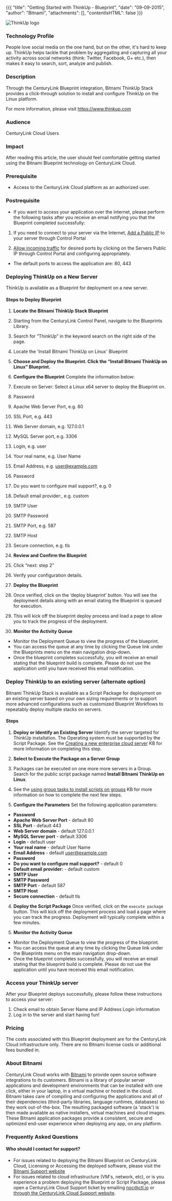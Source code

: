 {{{
  "title": "Getting Started with ThinkUp - Blueprint",
  "date": "09-09-2015",
  "author": "Bitnami",
  "attachments": [],
  "contentIsHTML": false
}}}

![ThinkUp logo](https://bitnami.com/assets/stacks/thinkup/img/thinkup-stack-220x234.png)

### Technology Profile

People love social media on the one hand, but on the other, it's hard to keep up. ThinkUp helps tackle that problem by aggregating and capturing all your activity across social networks (think: Twitter, Facebook, G+ etc.), then makes it easy to search, sort, analyze and publish.

### Description

Through the CenturyLink Blueprint integration, Bitnami ThinkUp Stack provides a click-through solution to install and configure ThinkUp on the Linux platform.

For more information, please visit https://www.thinkup.com


### Audience
CenturyLink Cloud Users

### Impact
After reading this article, the user should feel comfortable getting started using the Bitnami Blueprint technology on CenturyLink Cloud.


### Prerequisite
- Access to the CenturyLink Cloud platform as an authorized user.

### Postrequisite

- If you want to access your application over the internet, please perform the following tasks after you receive an email notifying you that the Blueprint completed successfully:

1. If you need to connect to your server via the Internet, [Add a Public IP](../Network/how-to-add-public-ip-to-virtual-machine.md) to your server through Control Portal

2. [Allow incoming traffic](../Network/how-to-add-public-ip-to-virtual-machine.md) for desired ports by clicking on the Servers Public IP through Control Portal and configuring appropriately.
  * The default ports to access the application are: 80, 443

### Deploying ThinkUp on a New Server
ThinkUp is available as a Blueprint for deployment on a new server.

#### Steps to Deploy Blueprint
1. **Locate the Bitnami ThinkUp Stack Blueprint**
  1. Starting from the CenturyLink Control Panel, navigate to the Blueprints Library.
  2. Search for “ThinkUp” in the keyword search on the right side of the page.
  3. Locate the 'Install Bitnami ThinkUp on Linux' Blueprint

2. **Choose and Deploy the Blueprint. Click the “Install Bitnami ThinkUp on Linux” Blueprint.**

3. **Configure the Blueprint** 
Complete the information below:

  1. Execute on Server: Select a Linux x64 server to deploy the Blueprint on.
  2. Password
  3. Apache Web Server Port, e.g. 80
  4. SSL Port, e.g. 443
  5. Web Server domain, e.g. 127.0.0.1
  6. MySQL Server port, e.g. 3306
  7. Login, e.g. user
  8. Your real name, e.g. User Name
  9. Email Address, e.g. user@example.com
  10. Password
  11. Do you want to configure mail support?, e.g. 0
  12. Default email provider:, e.g. custom
  13. SMTP User
  14. SMTP Password
  15. SMTP Port, e.g. 587
  16. SMTP Host
  17. Secure connection, e.g. tls


4. **Review and Confirm the Blueprint**
  1. Click “next: step 2”
  2. Verify your configuration details.

5. **Deploy the Blueprint**
  1. Once verified, click on the ‘deploy blueprint’ button. You will see the deployment details along with an email stating the Blueprint is queued for execution.
  2. This will kick off the blueprint deploy process and load a page to allow you to track the progress of the deployment.

6. **Monitor the Activity Queue**
  * Monitor the Deployment Queue to view the progress of the blueprint.
  * You can access the queue at any time by clicking the Queue link under the Blueprints menu on the main navigation drop-down.
  * Once the blueprint completes successfully, you will receive an email stating that the blueprint build is complete. Please do not use the application until you have received this email notification.


### Deploy ThinkUp to an existing server (alternate option)

Bitnami ThinkUp Stack is available as a Script Package for deployment on an existing server based on your own sizing requirements or to support more advanced configurations such as customized Blueprint Workflows to repeatably deploy multiple stacks on servers.

#### Steps

1. **Deploy or Identify an Existing Server**
Identify the server targeted for ThinkUp installation.  The Operating system must be supported by the Script Package.  See the [Creating a new enterprise cloud server](../Servers/creating-a-new-enterprise-cloud-server.md) KB for more information on completing this step.

2. **Select to Execute the Package on a Server Group**
  1. Packages can be executed on one more more servers in a Group.  Search for the public script package named **Install Bitnami ThinkUp on Linux**.
  2. See the [using group tasks to install scripts on groups](../Servers/using-group-tasks-to-install-software-and-run-scripts-on-groups.md) KB for more information on how to complete the next few steps.

3. **Configure the Parameters**
Set the following application parameters:

* **Password**
* **Apache Web Server Port** - default 80
* **SSL Port** - default 443
* **Web Server domain** - default 127.0.0.1
* **MySQL Server port** - default 3306
* **Login** - default user
* **Your real name** - default User Name
* **Email Address** - default user@example.com
* **Password**
* **Do you want to configure mail support?** - default 0
* **Default email provider:** - default custom
* **SMTP User**
* **SMTP Password**
* **SMTP Port** - default 587
* **SMTP Host**
* **Secure connection** - default tls

4. **Deploy the Script Package**
Once verified, click on the `execute package` button. This will kick off the deployment process and load a page where you can track the progress. Deployment will typically complete within a few minutes.

5. **Monitor the Activity Queue**
  * Monitor the Deployment Queue to view the progress of the blueprint.
  * You can access the queue at any time by clicking the Queue link under the Blueprints menu on the main navigation drop-down.
  * Once the blueprint completes successfully, you will receive an email stating that the blueprint build is complete. Please do not use the application until you have received this email notification.


### Access your ThinkUp server
After your Blueprint deploys successfully, please follow these instructions to access your server:

  1. Check email to obtain Server Name and IP Address Login information
  2. Log in to the server and start having fun!

### Pricing
The costs associated with this Blueprint deployment are for the CenturyLink Cloud infrastructure only.  There are no Bitnami license costs or additional fees bundled in.

### About Bitnami
CenturyLink Cloud works with [Bitnami](http://www.bitnami.com) to provide open source software integrations to its customers.  Bitnami is a library of popular server applications and development environments that can be installed with one click, either in your laptop, in a virtual machine or hosted in the cloud. Bitnami takes care of compiling and configuring the applications and all of their dependencies (third-party libraries, language runtimes, databases) so they work out-of-the-box. The resulting packaged software (a 'stack') is then made available as native installers, virtual machines and cloud images. These Bitnami application packages provide a consistent, secure and optimized end-user experience when deploying any app, on any platform.

### Frequently Asked Questions

#### Who should I contact for support?
* For issues related to deploying the Bitnami Blueprint on CenturyLink Cloud, Licensing or Accessing the deployed software, please visit the [Bitnami Support website](http://www.bitnami.com/support)
* For issues related to cloud infrastructure (VM's, network, etc), or is you experience a problem deploying the Blueprint or Script Package, please open a CenturyLink Cloud Support ticket by emailing [noc@ctl.io](mailto:noc@ctl.io) or [through the CenturyLink Cloud Support website](https://t3n.zendesk.com/tickets/new).
